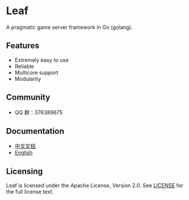 Leaf
====
A pragmatic game server framework in Go (golang).

Features
---------

* Extremely easy to use
* Reliable
* Multicore support
* Modularity

Community
---------

* QQ 群：376389675

Documentation
---------

* [中文文档](https://github.com/ida-wong/leaf/blob/master/TUTORIAL_ZH.md)
* [English](https://github.com/ida-wong/leaf/blob/master/TUTORIAL_EN.md)

Licensing
---------

Leaf is licensed under the Apache License, Version 2.0. See [LICENSE](https://github.com/ida-wong/leaf/blob/master/LICENSE) for the full license text.
